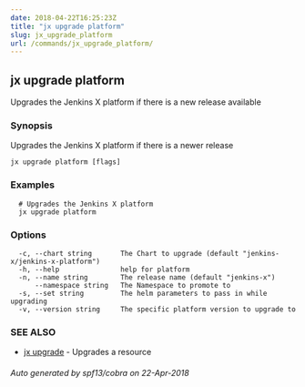```yaml
---
date: 2018-04-22T16:25:23Z
title: "jx upgrade platform"
slug: jx_upgrade_platform
url: /commands/jx_upgrade_platform/
---
```

## jx upgrade platform

Upgrades the Jenkins X platform if there is a new release available

### Synopsis

Upgrades the Jenkins X platform if there is a newer release

```
jx upgrade platform [flags]
```

### Examples

```
  # Upgrades the Jenkins X platform
  jx upgrade platform
```

### Options

```
  -c, --chart string       The Chart to upgrade (default "jenkins-x/jenkins-x-platform")
  -h, --help               help for platform
  -n, --name string        The release name (default "jenkins-x")
      --namespace string   The Namespace to promote to
  -s, --set string         The helm parameters to pass in while upgrading
  -v, --version string     The specific platform version to upgrade to
```

### SEE ALSO

* [jx upgrade](/commands/jx_upgrade/)	 - Upgrades a resource

###### Auto generated by spf13/cobra on 22-Apr-2018
